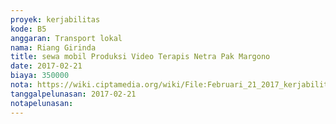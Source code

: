 ```yaml
---
proyek: kerjabilitas
kode: B5
anggaran: Transport lokal
nama: Riang Girinda
title: sewa mobil Produksi Video Terapis Netra Pak Margono
date: 2017-02-21
biaya: 350000
nota: https://wiki.ciptamedia.org/wiki/File:Februari_21_2017_kerjabilitas_B5_sewa_mobil_ginda.jpg
tanggalpelunasan: 2017-02-21
notapelunasan:
---
```

